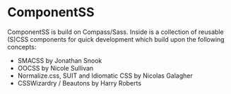ComponentSS
===========

ComponentSS is build on Compass/Sass. Inside is a collection of reusable (S)CSS components for quick development which build upon the following concepts:

- SMACSS by Jonathan Snook
- OOCSS by Nicole Sullivan
- Normalize.css, SUIT and Idiomatic CSS by Nicolas Galagher
- CSSWizardry / Beautons by Harry Roberts
